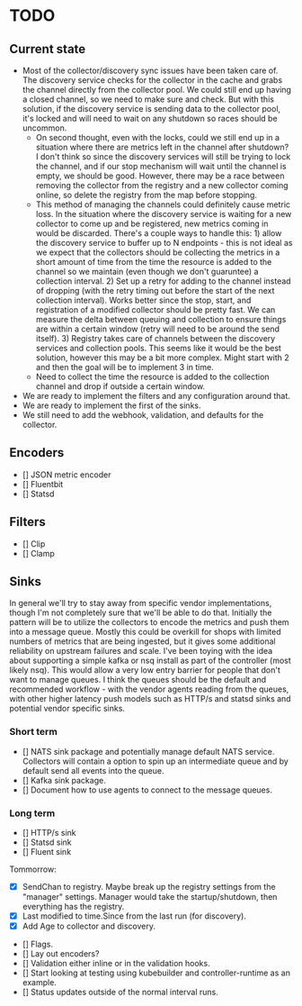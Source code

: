 # TODO


## Current state
* Most of the collector/discovery sync issues have been taken care of.  The discovery service checks for the collector in the cache and grabs the channel directly from the collector pool.  We could still end up having a closed channel, so we need to make sure and check.  But with this solution, if the discovery service is sending data to the collector pool, it's locked and will need to wait on any shutdown so races should be uncommon.
  * On second thought, even with the locks, could we still end up in a situation where there are metrics left in the channel after shutdown?  I don't think so since the discovery services will still be trying to lock the channel, and if our stop mechanism will wait until the channel is empty, we should be good.  However, there may be a race between removing the collector from the registry and a new collector coming online, so delete the registry from the map before stopping.
  * This method of managing the channels could definitely cause metric loss. In the situation where the discovery service is waiting for a new collector to come up and be registered, new metrics coming in would be discarded.  There's a couple ways to handle this: 1) allow the discovery service to buffer up to N endpoints - this is not ideal as we expect that the collectors should be collecting the metrics in a short amount of time from the time the resource is added to the channel so we maintain (even though we don't guaruntee) a collection interval.  2) Set up a retry for adding to the channel instead of dropping (with the retry timing out before the start of the next collection interval).  Works better since the stop, start, and registration of a modified collector should be pretty fast.  We can measure the delta between queuing and collection to ensure things are within a certain window (retry will need to be around the send itself).  3) Registry takes care of channels between the discovery services and collection pools.  This seems like it would be the best solution, however this may be a bit more complex.  Might start with 2 and then the goal will be to implement 3 in time.
  * Need to collect the time the resource is added to the collection channel and drop if outside a certain window.
* We are ready to implement the filters and any configuration around that.
* We are ready to implement the first of the sinks.
* We still need to add the webhook, validation, and defaults for the collector.

## Encoders
* [] JSON metric encoder
* [] Fluentbit
* [] Statsd

## Filters
* [] Clip
* [] Clamp

## Sinks

In general we'll try to stay away from specific vendor implementations, though I'm not completely sure that we'll be able to do that.  Initially the pattern will be to utilize the collectors to encode the metrics and push them into a message queue.  Mostly this could be overkill for shops with limited numbers of metrics that are being ingested, but it gives some additional reliability on upstream failures and scale.  I've been toying with the idea about supporting a simple kafka or nsq install as part of the controller (most likely nsq).  This would allow a very low entry barrier for people that don't want to manage queues.  I think the queues should be the default and recommended workflow - with the vendor agents reading from the queues, with other higher latency push models such as HTTP/s and statsd sinks and potential vendor specific sinks.

### Short term
* [] NATS sink package and potentially manage default NATS service.  Collectors will contain a option to spin up an intermediate queue and by default send all events into the queue.
* [] Kafka sink package.
* [] Document how to use agents to connect to the message queues.

### Long term
* [] HTTP/s sink
* [] Statsd sink
* [] Fluent sink


Tommorrow:
* [x] SendChan to registry. Maybe break up the registry settings from the "manager" settings.  Manager would take the startup/shutdown, then everything has the registry.
* [x] Last modified to time.Since from the last run (for discovery).
* [x] Add Age to collector and discovery.
* [] Flags.
* [] Lay out encoders?
* [] Validation either inline or in the validation hooks.
* [] Start looking at testing using kubebuilder and controller-runtime as an example.
* [] Status updates outside of the normal interval runs.
